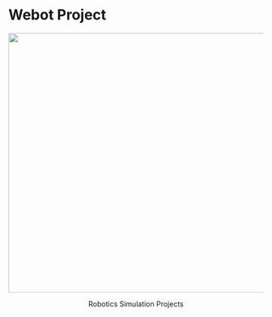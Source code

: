 # Webot Project

<p align="center">
 <img width = "512" src = "https://www.theconstructsim.com/wp-content/uploads/2015/10/webots-1.png">
</p>

<p align="center">
Robotics Simulation Projects
</p>
